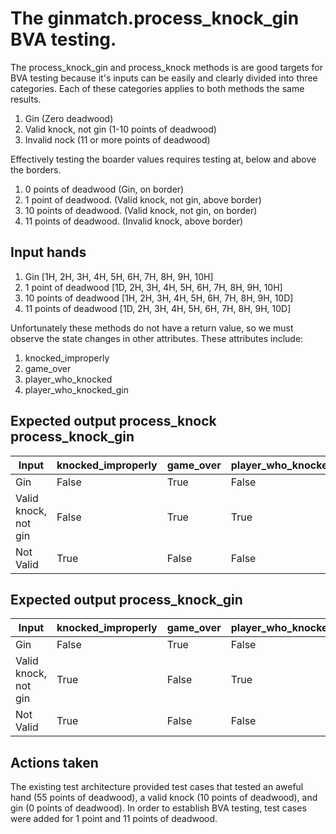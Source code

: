 # The ginmatch.process_knock_gin BVA testing.
The process_knock_gin and process_knock methods is are good targets for BVA testing because it's inputs can be easily and clearly divided into three categories.  Each of these categories applies to both methods the same results.

1. Gin (Zero deadwood)
2. Valid knock, not gin (1-10 points of deadwood)
3. Invalid nock (11 or more points of deadwood)

Effectively testing the boarder values requires testing at, below and above the borders.
1. 0 points of deadwood (Gin, on border)
2. 1 point of deadwood. (Valid knock, not gin, above border)
3. 10 points of deadwood. (Valid knock, not gin, on border)
4. 11 points of deadwood. (Invalid knock, above border)

## Input hands
1. Gin [1H, 2H, 3H, 4H, 5H, 6H, 7H, 8H, 9H, 10H]
2. 1 point of deadwood [1D, 2H, 3H, 4H, 5H, 6H, 7H, 8H, 9H, 10H]
3. 10 points of deadwood [1H, 2H, 3H, 4H, 5H, 6H, 7H, 8H, 9H, 10D]
4. 11 points of deadwood [1D, 2H, 3H, 4H, 5H, 6H, 7H, 8H, 9H, 10D]

Unfortunately these methods do not have a return value, so we must observe the state changes in other attributes.  These attributes include:

1. knocked_improperly
2. game_over
3. player_who_knocked
4. player_who_knocked_gin

## Expected output process_knock process_knock_gin
| Input                | knocked_improperly | game_over | player_who_knocked | player_who_knocked_gin |
|----------------------|--------------------|-----------|--------------------|------------------------|
| Gin                  | False              | True      | False              | True                   |
| Valid knock, not gin | False              | True      | True               | False                  |
| Not Valid            |  True              | False     | False              | False                  |

## Expected output process_knock_gin
| Input                | knocked_improperly | game_over | player_who_knocked | player_who_knocked_gin |
|----------------------|--------------------|-----------|--------------------|------------------------|
| Gin                  | False              | True      | False              | True                   |
| Valid knock, not gin | True               | False      | True               | False                  |
| Not Valid            | True               | False     | False              | False                  |

## Actions taken
The existing test architecture provided test cases that tested an aweful hand (55 points of deadwood), a valid knock (10 points of deadwood), and gin (0 points of deadwood).  In order to establish BVA testing, test cases were added for 1 point and 11 points of deadwood.
